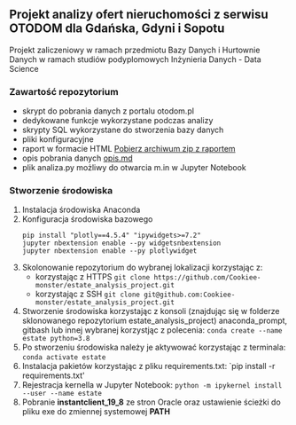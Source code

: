 ## Projekt analizy ofert nieruchomości z serwisu OTODOM dla Gdańska, Gdyni i Sopotu

Projekt zaliczeniowy w ramach przedmiotu Bazy Danych i Hurtownie Danych w ramach studiów podyplomowych Inżynieria
 Danych - Data Science
 
### Zawartość repozytorium
- skrypt do pobrania danych z portalu otodom.pl
- dedykowane funkcje wykorzystane podczas analizy
- skrypty SQL wykorzystane do stworzenia bazy danych
- pliki konfiguracyjne
- raport w formacie HTML [Pobierz archiwum zip z raportem](https://github.com/Cookiee-monster/estate_analysis_project/raw/master/notebooks/analiza_raport.zip)
- opis pobrania danych [opis.md](https://github.com/Cookiee-monster/estate_analysis_project/blob/master/Opis.md)
- plik analiza.py możliwy do otwarcia m.in w Jupyter Notebook


### Stworzenie środowiska

1. Instalacja środowiska Anaconda
2. Konfiguracja środowiska bazowego 
    ```
    pip install "plotly==4.5.4" "ipywidgets>=7.2"
    jupyter nbextension enable --py widgetsnbextension
    jupyter nbextension enable --py plotlywidget
    ```
3. Skolonowanie repozytorium do wybranej lokalizacji korzystając z:
    - korzystając z HTTPS `git clone https://github.com/Cookiee-monster/estate_analysis_project.git`
    - korzystając z SSH `git clone git@github.com:Cookiee-monster/estate_analysis_project.git`
4. Stworzenie środowiska korzystając z konsoli (znajdując się w folderze sklonowanego repozytorium
 estate_analysis_project) anaconda_prompt, gitbash lub innej wybranej korzystjąc z polecenia:
`conda create --name estate python=3.8`
5. Po stworzeniu środowiska należy je aktywować korzystając z terminala: `conda activate estate`
6. Instalacja pakietów korzystając z pliku requirements.txt: `pip install -r requirements.txt'
7. Rejestracja kernella w Jupyter Notebook:
`python -m ipykernel install --user --name estate`
8. Pobranie **instantclient_19_8** ze stron Oracle oraz ustawienie ścieżki do pliku exe do zmiennej systemowej **PATH**

